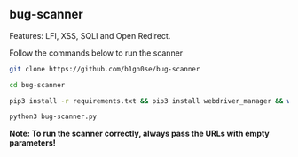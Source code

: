 ## bug-scanner

Features: LFI, XSS, SQLI and Open Redirect.

Follow the commands below to run the scanner

```sh
git clone https://github.com/b1gn0se/bug-scanner
```
```sh
cd bug-scanner
```
```sh
pip3 install -r requirements.txt && pip3 install webdriver_manager && wget https://dl.google.com/linux/direct/google-chrome-stable_current_amd64.deb && apt -y install ./google-chrome-stable_current_amd64.deb && rm google-chrome-stable_current_amd64.deb
```
```sh
python3 bug-scanner.py
```

**Note: To run the scanner correctly, always pass the URLs with empty parameters!**
